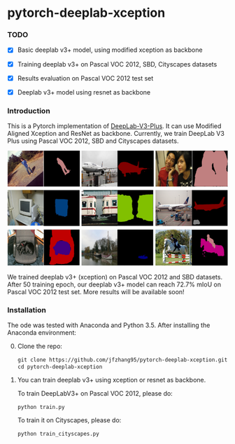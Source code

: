 # pytorch-deeplab-xception

### TODO
- [x] Basic deeplab v3+ model, using modified xception as backbone
- [x] Training deeplab v3+ on Pascal VOC 2012, SBD, Cityscapes datasets
- [x] Results evaluation on Pascal VOC 2012 test set
- [x] Deeplab v3+ model using resnet as backbone


### Introduction
This is a Pytorch implementation of [DeepLab-V3-Plus](https://arxiv.org/pdf/1802.02611). It
can use Modified Aligned Xception and ResNet as backbone. Currently, we train DeepLab V3 Plus
using Pascal VOC 2012, SBD and Cityscapes datasets.

![Results](doc/results.png)

We trained deeplab v3+ (xception) on Pascal VOC 2012 and SBD datasets. After 50 training epoch, our
deeplab v3+ model can reach 72.7% mIoU on Pascal VOC 2012 test set. More results will be available
soon!

### Installation
The ode was tested with Anaconda and Python 3.5. After installing the Anaconda environment:

0. Clone the repo:
    ```Shell
    git clone https://github.com/jfzhang95/pytorch-deeplab-xception.git
    cd pytorch-deeplab-xception
    ```

1. You can train deeplab v3+ using xception or resnet as backbone.

    To train DeepLabV3+ on Pascal VOC 2012, please do:
    ```Shell
    python train.py
    ```

    To train it on Cityscapes, please do:
    ```Shell
    python train_cityscapes.py
    ```



